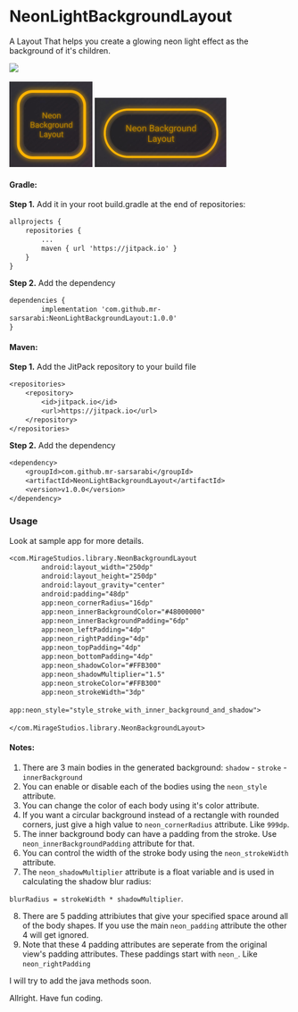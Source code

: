 # NeonLightBackgroundLayout
A Layout That helps you create a glowing neon light effect as the background of it's children.

[![](https://jitpack.io/v/mr-sarsarabi/NeonLightBackgroundLayout.svg)](https://jitpack.io/#mr-sarsarabi/NeonLightBackgroundLayout)

![Screenshot of the library outcome.](screenshot.png)
![Screenshot of the library outcome.](screenshot2.png)

#### Gradle:
**Step 1.** Add it in your root build.gradle at the end of repositories:

	allprojects {
		repositories {
			...
			maven { url 'https://jitpack.io' }
		}
	}
**Step 2.** Add the dependency

	dependencies {
	        implementation 'com.github.mr-sarsarabi:NeonLightBackgroundLayout:1.0.0'
	}

#### Maven:


**Step 1.** Add the JitPack repository to your build file

	<repositories>
		<repository>
		    <id>jitpack.io</id>
		    <url>https://jitpack.io</url>
		</repository>
	</repositories>

**Step 2.** Add the dependency

	<dependency>
	    <groupId>com.github.mr-sarsarabi</groupId>
	    <artifactId>NeonLightBackgroundLayout</artifactId>
	    <version>v1.0.0</version>
	</dependency>


### Usage

Look at sample app for more details.

    <com.MirageStudios.library.NeonBackgroundLayout
            android:layout_width="250dp"
            android:layout_height="250dp"
            android:layout_gravity="center"
            android:padding="48dp"
            app:neon_cornerRadius="16dp"
            app:neon_innerBackgroundColor="#48000000"
            app:neon_innerBackgroundPadding="6dp"
            app:neon_leftPadding="4dp"
            app:neon_rightPadding="4dp"
            app:neon_topPadding="4dp"
            app:neon_bottomPadding="4dp"
            app:neon_shadowColor="#FFB300"
            app:neon_shadowMultiplier="1.5"
            app:neon_strokeColor="#FFB300"
            app:neon_strokeWidth="3dp"
            app:neon_style="style_stroke_with_inner_background_and_shadow">
            
    </com.MirageStudios.library.NeonBackgroundLayout>
    
#### Notes:
1. There are 3 main bodies in the generated background: `shadow` - `stroke` - `innerBackground`
2. You can enable or disable each of the bodies using the `neon_style` attribute.
3. You can change the color of each body using it's color attribute.
4. If you want a circular background instead of a rectangle with rounded corners, just give a high value to `neon_cornerRadius` attribute. Like `999dp`.
5. The inner background body can have a padding from the stroke. Use `neon_innerBackgroundPadding` attribute for that.
6. You can control the width of the stroke body using the `neon_strokeWidth` attribute.
7. The `neon_shadowMultiplier` attribute is a float variable and is used in calculating the shadow blur radius:

  `blurRadius = strokeWidth * shadowMultiplier`.

8. There are 5 padding attribiutes that give your specified space around all of the body shapes. If you use the main `neon_padding` attribute the other 4 will get ignored.
9. Note that these 4 padding attributes are seperate from the original view's padding attributes. These paddings start with `neon_`. Like `neon_rightPadding`

I will try to add the java methods soon.

Allright. Have fun coding.
